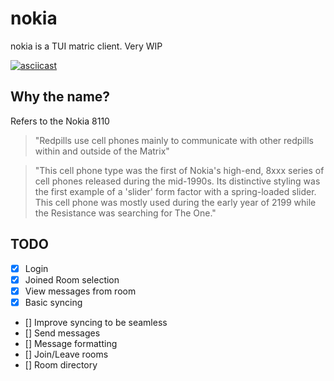 # nokia

nokia is a TUI matric client. Very WIP

[![asciicast](https://asciinema.org/a/VGhg0RX08NcLao9Er2G9AhSUE.svg)](https://asciinema.org/a/VGhg0RX08NcLao9Er2G9AhSUE)

## Why the name?

Refers to the Nokia 8110

> "Redpills use cell phones mainly to communicate with other redpills within and outside of the Matrix"

> "This cell phone type was the first of Nokia's high-end, 8xxx series of cell phones released during the mid-1990s. Its distinctive styling was the first example of a 'slider' form factor with a spring-loaded slider. This cell phone was mostly used during the early year of 2199 while the Resistance was searching for The One."

## TODO

- [x] Login
- [x] Joined Room selection
- [x] View messages from room
- [x] Basic syncing
- [] Improve syncing to be seamless
- [] Send messages
- [] Message formatting
- [] Join/Leave rooms
- [] Room directory
